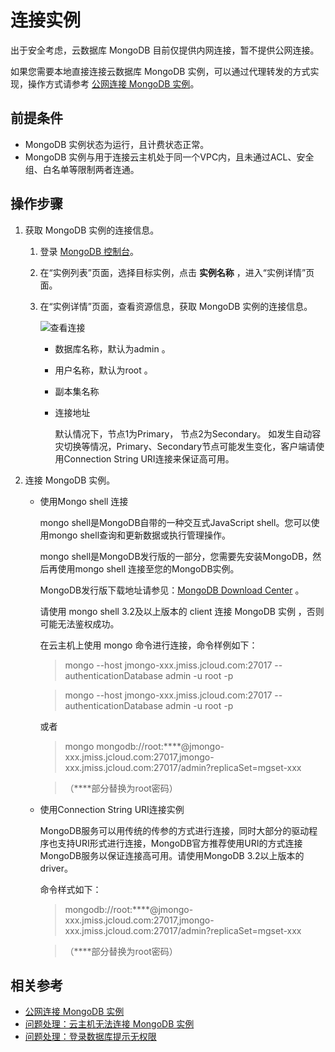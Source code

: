 # 连接实例

出于安全考虑，云数据库 MongoDB 目前仅提供内网连接，暂不提供公网连接。

如果您需要本地直接连接云数据库 MongoDB 实例，可以通过代理转发的方式实现，操作方式请参考 [公网连接 MongoDB 实例](../Best-Practices/Public-Network-Connect-to-MongoDB-Instance.md)。



## 前提条件
- MongoDB 实例状态为运行，且计费状态正常。
- MongoDB 实例与用于连接云主机处于同一个VPC内，且未通过ACL、安全组、白名单等限制两者连通。

## 操作步骤
1. 获取 MongoDB 实例的连接信息。
   1. 登录 [MongoDB 控制台](https://mongodb-console.jdcloud.com/mongodb)。
   1. 在“实例列表”页面，选择目标实例，点击 **实例名称** ，进入“实例详情”页面。
   1. 在“实例详情”页面，查看资源信息，获取 MongoDB 实例的连接信息。
   
		![查看连接](https://github.com/jdcloudcom/cn/blob/master/image/mongodb/mongo-006.png)

		- 数据库名称，默认为admin 。
		- 用户名称，默认为root 。
		- 副本集名称
		- 连接地址
		
		   默认情况下，节点1为Primary， 节点2为Secondary。
		   如发生自动容灾切换等情况，Primary、Secondary节点可能发生变化，客户端请使用Connection String URI连接来保证高可用。

2. 连接 MongoDB 实例。
   - 使用Mongo shell 连接

		mongo shell是MongoDB自带的一种交互式JavaScript shell。您可以使用mongo shell查询和更新数据或执行管理操作。
		
		mongo shell是MongoDB发行版的一部分，您需要先安装MongoDB，然后再使用mongo shell 连接至您的MongoDB实例。
		
		MongoDB发行版下载地址请参见：[MongoDB Download Center](https://www.mongodb.com/download-center#community) 。
		
		请使用 mongo shell 3.2及以上版本的 client 连接 MongoDB 实例 ，否则可能无法鉴权成功。
		
		在云主机上使用 mongo 命令进行连接，命令样例如下：

		> mongo --host jmongo-xxx.jmiss.jcloud.com:27017 --authenticationDatabase admin -u root -p
		
		> mongo --host jmongo-xxx.jmiss.jcloud.com:27017 --authenticationDatabase admin -u root -p
		
		或者
		
		> mongo mongodb://root:****@jmongo-xxx.jmiss.jcloud.com:27017,jmongo-xxx.jmiss.jcloud.com:27017/admin?replicaSet=mgset-xxx
		
		>（****部分替换为root密码）
		
   - 使用Connection String URI连接实例
   
      MongoDB服务可以用传统的传参的方式进行连接，同时大部分的驱动程序也支持URI形式进行连接，MongoDB官方推荐使用URI的方式连接MongoDB服务以保证连接高可用。请使用MongoDB 3.2以上版本的driver。
		
      命令样式如下：

	   > mongodb://root:****@jmongo-xxx.jmiss.jcloud.com:27017,jmongo-xxx.jmiss.jcloud.com:27017/admin?replicaSet=mgset-xxx
	   
	   > （****部分替换为root密码）
		
		
## 相关参考

- [公网连接 MongoDB 实例](../Best-Practices/Public-Network-Connect-to-MongoDB-Instance.md)
- [问题处理：云主机无法连接 MongoDB 实例](../Troubleshooting/Connect-Failed.md)
- [问题处理：登录数据库提示无权限](../Troubleshooting/Authentication.md)
		
